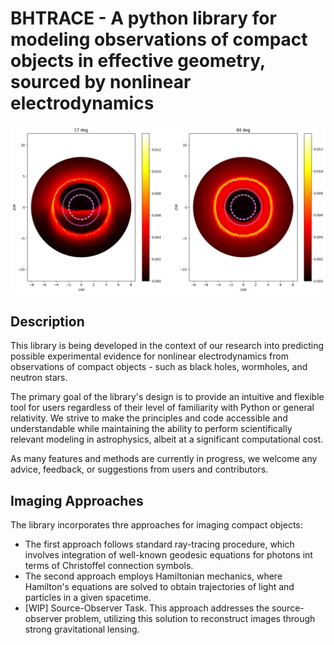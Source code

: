 # BHTRACE - A python library for modeling observations of compact objects in effective geometry, sourced by nonlinear electrodynamics

![image](./examples/Im_RN.png)

## Description

This library is being developed in the context of our research into predicting possible experimental evidence for nonlinear electrodynamics from observations of compact objects - such as black holes, wormholes, and neutron stars. 

The primary goal of the library's design is to provide an intuitive and flexible tool for users regardless of their level of familiarity with Python or general relativity. We strive to make the principles and code accessible and understandable while maintaining the ability to perform scientifically relevant modeling in astrophysics, albeit at a significant computational cost.

As many features and methods are currently in progress, we welcome any advice, feedback, or suggestions from users and contributors.


## Imaging Approaches
The library incorporates thre approaches for imaging compact objects:
- The first approach follows standard ray-tracing procedure, which involves integration of well-known geodesic equations for photons int terms of Christoffel connection symbols. 
- The second approach employs Hamiltonian mechanics, where  Hamilton's equations are solved to obtain trajectories of light and particles in a given spacetime.
- [WIP] Source-Observer Task. This approach addresses the source-observer problem, utilizing this solution to reconstruct images through strong gravitational lensing.
